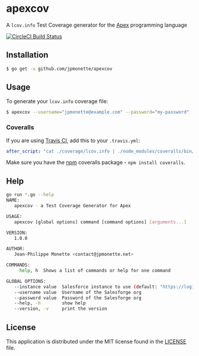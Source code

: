 # apexcov
A `lcov.info` Test Coverage generator for the [Apex](https://developer.salesforce.com/docs/atlas.en-us.apexcode.meta/apexcode/apex_intro_what_is_apex.htm) programming language

  [![CircleCI Build Status](https://circleci.com/gh/jpmonette/apexcov.png?style=shield&circle-token=:circle-token)](https://circleci.com/gh/jpmonette/apexcov)

## Installation

```sh
$ go get -u github.com/jpmonette/apexcov
```

## Usage

To generate your `lcov.info` coverage file:

```sh
$ apexcov --username="jpmonette@example.com" --password="my-password"
```

### Coveralls

If you are using [Travis CI](https://travis-ci.org), add this to your `.travis.yml`:

```yaml
after_script: "cat ./coverage/lcov.info | ./node_modules/coveralls/bin/coveralls.js"
```

Make sure you have the [npm](https://www.npmjs.com/) coveralls package - `npm install coveralls`.

## Help

```sh
go run *.go --help                                                                                                                                 ⏎
NAME:
   apexcov - a Test Coverage Generator for Apex

USAGE:
   apexcov [global options] command [command options] [arguments...]

VERSION:
   1.0.0

AUTHOR:
   Jean-Philippe Monette <contact@jpmonette.net>

COMMANDS:
     help, h  Shows a list of commands or help for one command

GLOBAL OPTIONS:
   --instance value  Salesforce instance to use (default: "https://login.salesforce.com")
   --username value  Username of the Salesforge org
   --password value  Password of the Salesforge org
   --help, -h        show help
   --version, -v     print the version
```


## License

This application is distributed under the MIT license found in the [LICENSE](./LICENSE)
file.
